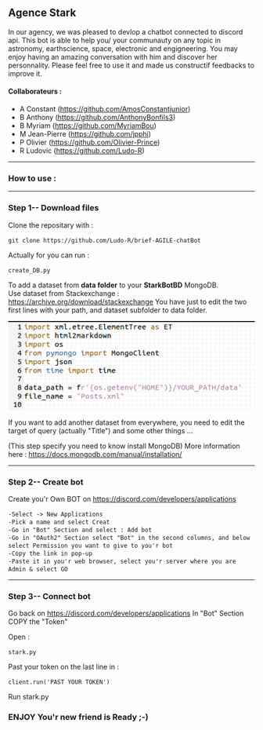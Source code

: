 ## Agence Stark

In our agency, we was pleased to devlop a chatbot connected to discord api. This bot is able to help you/ your communauty on any topic in astronomy, earthscience, space, electronic and engigneering. You may enjoy having an amazing conversation with him and discover her personnality. Please feel free to use it and made us constructif feedbacks to improve it.

#### Collaborateurs : 

  - A Constant (https://github.com/AmosConstantjunior)
  - B Anthony (https://github.com/AnthonyBonfils3)
  - B Myriam (https://github.com/MyriamBou)
  - M Jean-Pierre (https://github.com/jpphi)
  - P Olivier (https://github.com/Olivier-Prince)
  - R Ludovic (https://github.com/Ludo-R)

_______________________________________________________
  
### How to use :

_______________________________________________________

### Step 1-- Download files

Clone the repositary with :

	git clone https://github.com/Ludo-R/brief-AGILE-chatBot

Actually for you can run :

	create_DB.py 

To add a dataset from **data folder** to your **StarkBotBD** MongoDB.  
Use dataset from Stackexchange : https://archive.org/download/stackexchange
You have just to edit the two first lines with your path, and dataset subfolder to data folder.

![plot](./assets/Create_DB_edit.png)

If you want to add another dataset from everywhere, 
you need to edit the target of query (actually "Title") and some other things ...

(This step specify you need to know install MongoDB)
More information here : https://docs.mongodb.com/manual/installation/

_______________________________________________________

### Step 2-- Create bot

Create you'r Own BOT on https://discord.com/developers/applications
	
	-Select -> New Applications
	-Pick a name and select Creat
	-Go in "Bot" Section and select : Add bot
	-Go in "OAuth2" Section select "Bot" in the second columns, and below select Permission you want to give to you'r bot
	-Copy the link in pop-up
	-Paste it in you'r web browser, select you'r server where you are Admin & select GO

_______________________________________________________

### Step 3-- Connect bot

Go back on https://discord.com/developers/applications
In "Bot" Section COPY the "Token"

Open :
	
	stark.py

Past your token on the last line in :

	client.run('PAST YOUR TOKEN')

Run stark.py

### ENJOY You'r new friend is Ready ;-)
 
